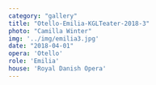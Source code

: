 ```yaml
---
category: "gallery"
title: "Otello-Emilia-KGLTeater-2018-3"
photo: "Camilla Winter"
img: '../img/emilia3.jpg'
date: "2018-04-01"
opera: 'Otello'
role: 'Emilia'
house: 'Royal Danish Opera'
---
```

